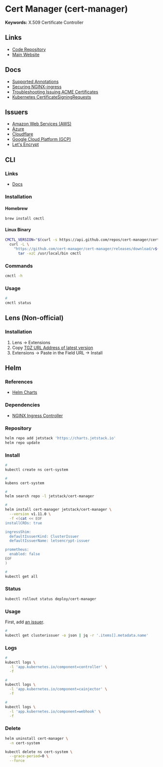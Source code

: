 # Cert Manager (cert-manager)

<!--
https://github.com/cert-manager/cert-manager/issues/921
-->

**Keywords:** X.509 Certificate Controller

## Links

- [Code Repository](https://github.com/cert-manager/cert-manager)
- [Main Website](https://cert-manager.io/)

## Docs

- [Supported Annotations](https://cert-manager.io/docs/usage/ingress/#supported-annotations)
- [Securing NGINX-ingress](https://cert-manager.io/docs/tutorials/acme/ingress/)
- [Troubleshooting Issuing ACME Certificates](https://cert-manager.io/docs/faq/acme/)
- [Kubernetes CertificateSigningRequests](https://cert-manager.io/docs/usage/kube-csr/)

## Issuers

- [Amazon Web Services (AWS)](/aws/README.md)
- [Azure](/azure/README.md)
- [Cloudflare](/cloudflare.md)
- [Google Cloud Platform (GCP)](/gcp/README.md)
- [Let's Encrypt](/letsencrypt.md)

## CLI

### Links

- [Docs](https://cert-manager.io/docs/reference/cmctl/)

### Installation

#### Homebrew

```sh
brew install cmctl
```

#### Linux Binary

```sh
CMCTL_VERSION="$(curl -s https://api.github.com/repos/cert-manager/cert-manager/releases/latest | grep tag_name | cut -d '"' -f 4 | tr -d 'v')"; \
  curl -L \
    "https://github.com/cert-manager/cert-manager/releases/download/v${CMCTL_VERSION}/cmctl-linux-amd64.tar.gz" | \
      tar -xzC /usr/local/bin cmctl
```

### Commands

```sh
cmctl -h
```

### Usage

```sh
#
cmctl status
```

## Lens (Non-official)

### Installation

1. Lens -> Extensions
2. Copy [TGZ URL Address of latest version](https://github.com/jkroepke/lens-extension-certificate-info/releases)
3. Extensions -> Paste in the Field URL -> Install

<!--
lens://app/extensions/install/lens-certificate-info
-->

## Helm

### References

- [Helm Charts](https://github.com/cert-manager/cert-manager/tree/master/deploy/charts/cert-manager)

### Dependencies

- [NGINX Ingress Controller](/nginx/ingress-controller/README.md#helm)

### Repository

```sh
helm repo add jetstack 'https://charts.jetstack.io'
helm repo update
```

### Install

```sh
#
kubectl create ns cert-system

#
kubens cert-system

#
helm search repo -l jetstack/cert-manager

#
helm install cert-manager jetstack/cert-manager \
  --version v1.11.0 \
  -f <(cat << EOF
installCRDs: true

ingressShim:
  defaultIssuerKind: ClusterIssuer
  defaultIssuerName: letsencrypt-issuer

prometheus:
  enabled: false
EOF
)

#
kubectl get all
```

### Status

```sh
kubectl rollout status deploy/cert-manager
```

### Usage

First, add [an issuer](./cluster-issuer/README.md).

```sh
#
kubectl get clusterissuer -o json | jq -r '.items[].metadata.name'
```

### Logs

```sh
#
kubectl logs \
  -l 'app.kubernetes.io/component=controller' \
  -f

#
kubectl logs \
  -l 'app.kubernetes.io/component=cainjector' \
  -f

#
kubectl logs \
  -l 'app.kubernetes.io/component=webhook' \
  -f
```

### Delete

```sh
helm uninstall cert-manager \
  -n cert-system

kubectl delete ns cert-system \
  --grace-period=0 \
  --force
```
